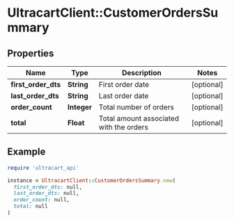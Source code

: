 # UltracartClient::CustomerOrdersSummary

## Properties

| Name | Type | Description | Notes |
| ---- | ---- | ----------- | ----- |
| **first_order_dts** | **String** | First order date | [optional] |
| **last_order_dts** | **String** | Last order date | [optional] |
| **order_count** | **Integer** | Total number of orders | [optional] |
| **total** | **Float** | Total amount associated with the orders | [optional] |

## Example

```ruby
require 'ultracart_api'

instance = UltracartClient::CustomerOrdersSummary.new(
  first_order_dts: null,
  last_order_dts: null,
  order_count: null,
  total: null
)
```

